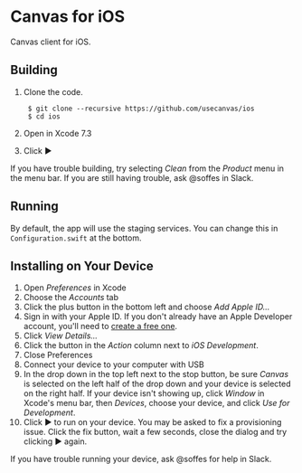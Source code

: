 # Canvas for iOS

Canvas client for iOS.


## Building

1. Clone the code.

        $ git clone --recursive https://github.com/usecanvas/ios
        $ cd ios

2. Open in Xcode 7.3

3. Click ▶️

If you have trouble building, try selecting *Clean* from the *Product* menu in the menu bar. If you are still having trouble, ask @soffes in Slack.


## Running

By default, the app will use the staging services. You can change this in `Configuration.swift` at the bottom.


## Installing on Your Device

1. Open *Preferences* in Xcode
2. Choose the *Accounts* tab
3. Click the plus button in the bottom left and choose *Add Apple ID…*
4. Sign in with your Apple ID. If you don't already have an Apple Developer account, you'll need to [create a free one](https://developer.apple.com/membercenter/).
5. Click *View Details…*
6. Click the button in the *Action* column next to *iOS Development*.
7. Close Preferences
8. Connect your device to your computer with USB
9. In the drop down in the top left next to the stop button, be sure *Canvas* is selected on the left half of the drop down and your device is selected on the right half. If your device isn't showing up, click *Window* in Xcode's menu bar, then *Devices*, choose your device, and click *Use for Development*.
10. Click ▶️ to run on your device. You may be asked to fix a provisioning issue. Click the fix button, wait a few seconds, close the dialog and try clicking ▶️ again.

If you have trouble running your device, ask @soffes for help in Slack.
